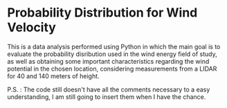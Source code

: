 # Probability Distribution for Wind Velocity

This is a data analysis performed using Python in which the main goal is to evaluate the probability disribution used in the wind energy field of study, as well as obtaining some important characteristics regarding the wind potential in the chosen location, considering measurements from a LIDAR for 40 and 140 meters of height.

P.S. : The code still doesn't have all the comments necessary to a easy understanding, I am still going to insert them when I have the chance.